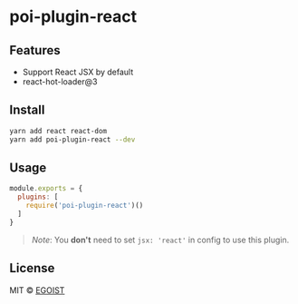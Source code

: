 # poi-plugin-react

## Features

- Support React JSX by default
- react-hot-loader@3

## Install

```bash
yarn add react react-dom
yarn add poi-plugin-react --dev
```

## Usage

```js
module.exports = {
  plugins: [
    require('poi-plugin-react')()
  ]
}
```

> *Note*: You **don't** need to set `jsx: 'react'` in config to use this plugin.

## License

MIT &copy; [EGOIST](https://github.com/egoist)
